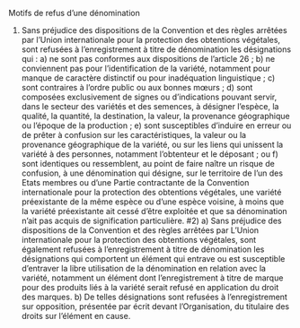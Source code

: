 Motifs de refus d’une dénomination
1) Sans préjudice des dispositions de la Convention et des règles arrêtées par l’Union
internationale pour la protection des obtentions végétales, sont refusées à
l’enregistrement à titre de dénomination les désignations qui :
a) ne sont pas conformes aux dispositions de l’article 26 ;
b) ne conviennent pas pour l’identification de la variété, notamment pour
manque de caractère distinctif ou pour inadéquation linguistique ;
c) sont contraires à l’ordre public ou aux bonnes mœurs ;
d) sont composées exclusivement de signes ou d’indications pouvant servir,
dans le secteur des variétés et des semences, à désigner l’espèce, la
qualité, la quantité, la destination, la valeur, la provenance géographique
ou l’époque de la production ;
e) sont susceptibles d’induire en erreur ou de prêter à confusion sur les
caractéristiques, la valeur ou la provenance géographique de la variété,
ou sur les liens qui unissent la variété à des personnes, notamment
l’obtenteur et le déposant ; ou
f) sont identiques ou ressemblent, au point de faire naître un risque de
confusion, à une dénomination qui désigne, sur le territoire de l’un des
Etats membres ou d’une Partie contractante de la Convention
internationale pour la protection des obtentions végétales, une variété
préexistante de la même espèce ou d’une espèce voisine, à moins que la
variété préexistante ait cessé d’être exploitée et que sa dénomination
n’ait pas acquis de signification particulière.
#2)
a) Sans préjudice des dispositions de la Convention et des règles arrêtées
par L’Union internationale pour la protection des obtentions végétales,
sont également refusées à l’enregistrement à titre de dénomination les
désignations qui comportent un élément qui entrave ou est susceptible
d’entraver la libre utilisation de la dénomination en relation avec la
variété, notamment un élément dont l’enregistrement à titre de marque
pour des produits liés à la variété serait refusé en application du droit des
marques.
b) De telles désignations sont refusées à l’enregistrement sur opposition,
présentée par écrit devant l’Organisation, du titulaire des droits sur
l’élément en cause.